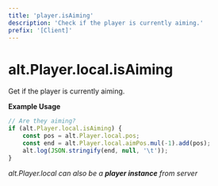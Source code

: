 ```yaml
---
title: 'player.isAiming'
description: 'Check if the player is currently aiming.'
prefix: '[Client]'
---
```


# alt.Player.local.isAiming

Get if the player is currently aiming.

**Example Usage**

```js
// Are they aiming?
if (alt.Player.local.isAiming) {
    const pos = alt.Player.local.pos;
    const end = alt.Player.local.aimPos.mul(-1).add(pos);
    alt.log(JSON.stringify(end, null, '\t'));
}
```

_alt.Player.local can also be a **player instance** from server_
